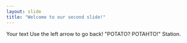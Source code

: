 ```yaml
---
layout: slide
title: "Welcome to our second slide!"
---
```

Your text
Use the left arrow to go back!
"POTATO?
POTAHTO!"
Station.
